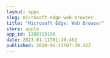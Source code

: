 ```yaml
---
layout: apps
slug: microsoft-edge-web-browser
title: "Microsoft Edge: Web Browser"
store: apple
app_id: 1288723196
date: 2023-01-11T01:10:46Z
published: 2018-06-11T07:39:42Z
---
```

